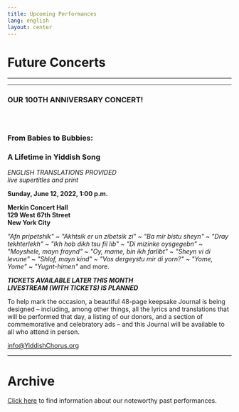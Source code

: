 ```yaml
---
title: Upcoming Performances
lang: english
layout: center
---
```


# Future Concerts

_____

*********

### OUR 100TH ANNIVERSARY CONCERT!
### &nbsp;
### From Babies to Bubbies:
### A Lifetime in Yiddish Song

*ENGLISH TRANSLATIONS PROVIDED*  
*live supertitles and print*

**Sunday, June 12, 2022, 1:00 p.m.**

**Merkin Concert Hall  
129 West 67th Street  
New York City**

*"Afn pripetshik" ~ "Akhtsik er un zibetsik zi" ~ "Ba mir bistu sheyn" ~ "Dray tekhterlekh" ~ "Ikh hob dikh tsu fil lib" ~ "Di mizinke oysgegebn" ~ "Moyshele, mayn fraynd" ~ "Oy, mame, bin ikh farlibt" ~ "Sheyn vi di levune" ~ "Shlof, mayn kind" ~ "Vos dergeystu mir di yorn?" ~ "Yome, Yome" ~ "Yugnt-himen"* and more.  

**_TICKETS AVAILABLE LATER THIS MONTH_**  
**_LIVESTREAM (WITH TICKETS) IS PLANNED_**  

To help mark the occasion, a beautiful 48-page keepsake Journal is being designed – including, among other things, all the lyrics and translations that will be performed that day, a listing of our donors, and a section of commemorative and celebratory ads – and this Journal will be available to all who attend in person.  

[info@YiddishChorus.org](mailto:info@yiddishchorus.org)

_____

# Archive

[Click here](concerts_archive.html) to find information about our noteworthy past performances.
